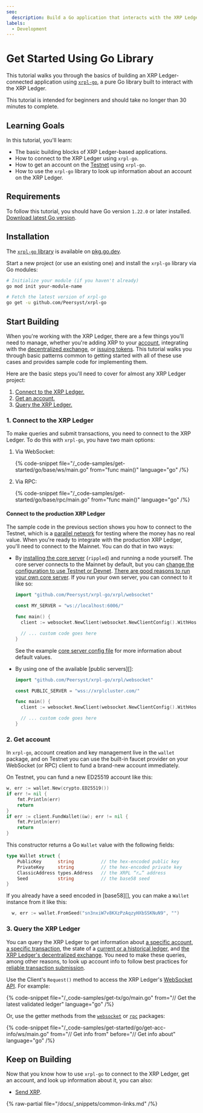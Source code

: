 ```yaml
---
seo:
  description: Build a Go application that interacts with the XRP Ledger.
labels:
  - Development
---
```


# Get Started Using Go Library

This tutorial walks you through the basics of building an XRP Ledger-connected application using [`xrpl-go`](https://github.com/Peersyst/xrpl-go), a pure Go library built to interact with the XRP Ledger.

This tutorial is intended for beginners and should take no longer than 30 minutes to complete.

## Learning Goals

In this tutorial, you'll learn:

- The basic building blocks of XRP Ledger-based applications.
- How to connect to the XRP Ledger using `xrpl-go`.
- How to get an account on the [Testnet](/resources/dev-tools/xrp-faucets) using `xrpl-go`.
- How to use the `xrpl-go` library to look up information about an account on the XRP Ledger.

## Requirements

To follow this tutorial, you should have Go version `1.22.0` or later installed.
[Download latest Go version](https://go.dev/dl/).

## Installation

The [`xrpl-go` library](https://github.com/Peersyst/xrpl-go) is available on [pkg.go.dev](https://pkg.go.dev/github.com/Peersyst/xrpl-go).

Start a new project (or use an existing one) and install the `xrpl-go` library via Go modules:

```bash
# Initialize your module (if you haven't already)
go mod init your-module-name

# Fetch the latest version of xrpl-go
go get -u github.com/Peersyst/xrpl-go
```

## Start Building

When you're working with the XRP Ledger, there are a few things you'll need to manage, whether you're adding XRP to your [account](../../../concepts/accounts/index.md), integrating with the [decentralized exchange](../../../concepts/tokens/decentralized-exchange/index.md), or [issuing tokens](../../../concepts/tokens/index.md). This tutorial walks you through basic patterns common to getting started with all of these use cases and provides sample code for implementing them.

Here are the basic steps you'll need to cover for almost any XRP Ledger project:

1. [Connect to the XRP Ledger.](#1.-connect-to-the-xrp-ledger)
2. [Get an account.](#2.-get-account)
3. [Query the XRP Ledger.](#3.-query-the-xrp-ledger)

### 1. Connect to the XRP Ledger

To make queries and submit transactions, you need to connect to the XRP Ledger. To do this with `xrpl-go`, you have two main options:

1. Via WebSocket:

   {% code-snippet file="/_code-samples/get-started/go/base/ws/main.go" from="func main()" language="go" /%}

2. Via RPC:

   {% code-snippet file="/_code-samples/get-started/go/base/rpc/main.go" from="func main()" language="go" /%}

#### Connect to the production XRP Ledger

The sample code in the previous section shows you how to connect to the Testnet, which is a [parallel network](../../../concepts/networks-and-servers/parallel-networks.md) for testing where the money has no real value. When you're ready to integrate with the production XRP Ledger, you'll need to connect to the Mainnet. You can do that in two ways:

- By [installing the core server](../../../infrastructure/installation/index.md) (`rippled`) and running a node yourself. The core server connects to the Mainnet by default, but you can [change the configuration to use Testnet or Devnet](../../../infrastructure/configuration/connect-your-rippled-to-the-xrp-test-net.md). [There are good reasons to run your own core server](../../../concepts/networks-and-servers/index.md#reasons-to-run-your-own-server). If you run your own server, you can connect to it like so:

  ```go
  import "github.com/Peersyst/xrpl-go/xrpl/websocket"

  const MY_SERVER = "ws://localhost:6006/"

  func main() {
    client := websocket.NewClient(websocket.NewClientConfig().WithHost(MY_SERVER))

    // ... custom code goes here
  }
  ```

  See the example [core server config file](https://github.com/XRPLF/rippled/blob/c0a0b79d2d483b318ce1d82e526bd53df83a4a2c/cfg/rippled-example.cfg#L1562) for more information about default values.

- By using one of the available [public servers][]:

  ```go
  import "github.com/Peersyst/xrpl-go/xrpl/websocket"

  const PUBLIC_SERVER = "wss://xrplcluster.com/"

  func main() {
    client := websocket.NewClient(websocket.NewClientConfig().WithHost(PUBLIC_SERVER))

    // ... custom code goes here
  }
  ```

### 2. Get account

In `xrpl-go`, account creation and key management live in the `wallet` package, and on Testnet you can use the built-in faucet provider on your WebSocket (or RPC) client to fund a brand-new account immediately.

On Testnet, you can fund a new ED25519 account like this:

```go
w, err := wallet.New(crypto.ED25519())
if err != nil {
	fmt.Println(err)
	return
}
if err := client.FundWallet(&w); err != nil {
	fmt.Println(err)
	return
}
```

This constructor returns a Go `Wallet` value with the following fields:

```go
type Wallet struct {
    PublicKey      string          // the hex-encoded public key
    PrivateKey     string          // the hex-encoded private key
    ClassicAddress types.Address   // the XRPL “r…” address
    Seed           string          // the base58 seed
}
```

If you already have a seed encoded in [base58][], you can make a `Wallet` instance from it like this:

```go
  w, err := wallet.FromSeed("sn3nxiW7v8KXzPzAqzyHXbSSKNuN9", "")
```

### 3. Query the XRP Ledger

You can query the XRP Ledger to get information about [a specific account](../../../references/http-websocket-apis/public-api-methods/account-methods/index.md), [a specific transaction](../../../references/http-websocket-apis/public-api-methods/transaction-methods/tx.md), the state of a [current or a historical ledger](../../../references/http-websocket-apis/public-api-methods/ledger-methods/index.md), and [the XRP Ledger's decentralized exchange](../../../references/http-websocket-apis/public-api-methods/path-and-order-book-methods/index.md). You need to make these queries, among other reasons, to look up account info to follow best practices for [reliable transaction submission](../../../concepts/transactions/reliable-transaction-submission.md).

Use the Client's `Request()` method to access the XRP Ledger's [WebSocket API](../../../references/http-websocket-apis/api-conventions/request-formatting.md). For example:

{% code-snippet file="/_code-samples/get-tx/go/main.go" from="// Get the latest validated ledger" language="go" /%}

Or, use the getter methods from the [`websocket`](https://pkg.go.dev/github.com/Peersyst/xrpl-go@v0.1.12/xrpl/websocket) or [`rpc`](https://pkg.go.dev/github.com/Peersyst/xrpl-go@v0.1.12/xrpl/rpc) packages:

{% code-snippet file="/_code-samples/get-started/go/get-acc-info/ws/main.go" from="// Get info from" before="// Get info about" language="go" /%}

## Keep on Building

Now that you know how to use `xrpl-go` to connect to the XRP Ledger, get an account, and look up information about it, you can also:

- [Send XRP](../../how-tos/send-xrp.md).

{% raw-partial file="/docs/_snippets/common-links.md" /%}
